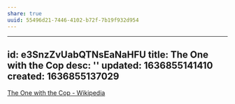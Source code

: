 ```yaml
---
share: true
uuid: 55496d21-7446-4102-b72f-7b19f932d954
---
```

---
id: e3SnzZvUabQTNsEaNaHFU
title: The One with the Cop
desc: ''
updated: 1636855141410
created: 1636855137029
---

[The One with the Cop - Wikipedia](https://en.wikipedia.org/wiki/The_One_with_the_Cop)